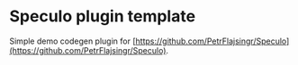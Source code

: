 # Speculo plugin template

Simple demo codegen plugin for [https://github.com/PetrFlajsingr/Speculo](https://github.com/PetrFlajsingr/Speculo).
